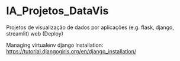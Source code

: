 # IA_Projetos_DataVis
Projetos de visualização de dados por aplicações (e.g. flask, django, streamlit) web (Deploy)

Managing virtualenv django installation: https://tutorial.djangogirls.org/en/django_installation/
